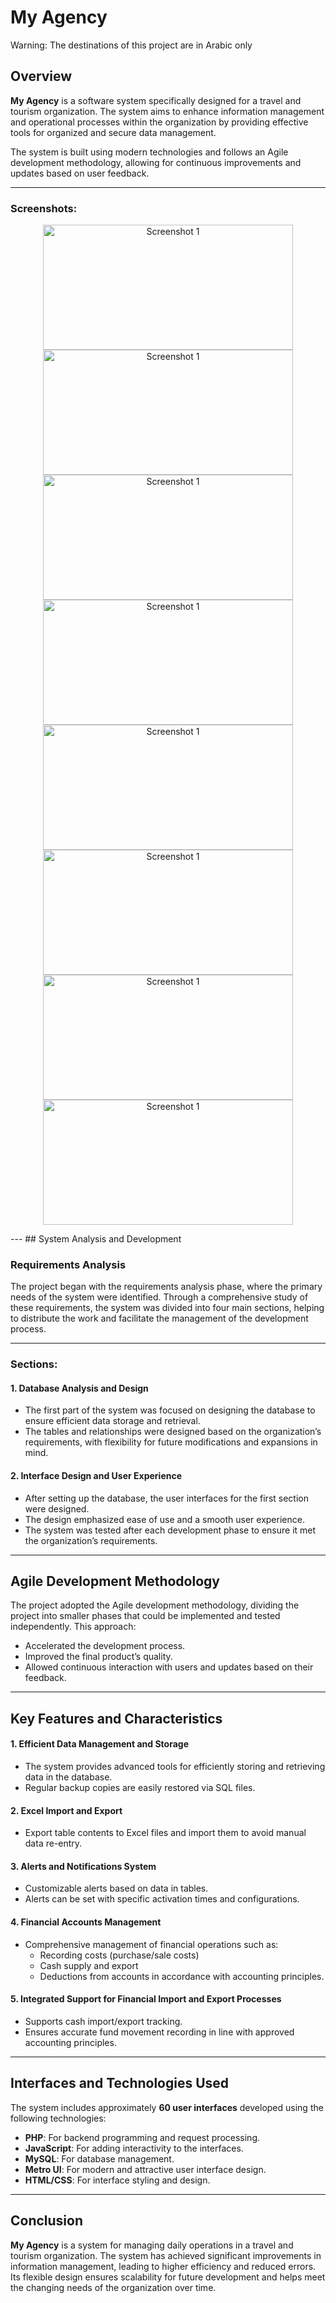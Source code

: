 # My Agency

Warning: The destinations of this project are in Arabic only

## Overview
**My Agency** is a software system specifically designed for a travel and tourism organization. The system aims to enhance information management and operational processes within the organization by providing effective tools for organized and secure data management. 

The system is built using modern technologies and follows an Agile development methodology, allowing for continuous improvements and updates based on user feedback.

---
### Screenshots:

<p align="center">
  <img src="https://i.postimg.cc/KjhZtf0s/1.png" alt="Screenshot 1" width="400" height="200"/>
  <img src="https://i.postimg.cc/4yvXPcM4/2.png" alt="Screenshot 1" width="400" height="200"/>
  <img src="https://i.postimg.cc/X78VywdQ/3.png" alt="Screenshot 1" width="400" height="200"/>
  <img src="https://i.postimg.cc/8PDp5yJ7/4.png" alt="Screenshot 1" width="400" height="200"/>
  <img src="https://i.postimg.cc/CxxwCz4Y/5.png" alt="Screenshot 1" width="400" height="200"/>
  <img src="https://i.postimg.cc/kgYqTqjS/6.png" alt="Screenshot 1" width="400" height="200"/>
  <img src="https://i.postimg.cc/3wy76V6c/7.png" alt="Screenshot 1" width="400" height="200"/>
  <img src="https://i.postimg.cc/8CFJHyb1/8.png" alt="Screenshot 1" width="400" height="200"/>
  
</p>
---
## System Analysis and Development

### Requirements Analysis
The project began with the requirements analysis phase, where the primary needs of the system were identified. Through a comprehensive study of these requirements, the system was divided into four main sections, helping to distribute the work and facilitate the management of the development process.

---

### Sections:

#### 1. Database Analysis and Design
- The first part of the system was focused on designing the database to ensure efficient data storage and retrieval.
- The tables and relationships were designed based on the organization’s requirements, with flexibility for future modifications and expansions in mind.

#### 2. Interface Design and User Experience
- After setting up the database, the user interfaces for the first section were designed.
- The design emphasized ease of use and a smooth user experience.
- The system was tested after each development phase to ensure it met the organization’s requirements.

---

## Agile Development Methodology

The project adopted the Agile development methodology, dividing the project into smaller phases that could be implemented and tested independently. This approach:
- Accelerated the development process.
- Improved the final product’s quality.
- Allowed continuous interaction with users and updates based on their feedback.

---

## Key Features and Characteristics

#### 1. Efficient Data Management and Storage
- The system provides advanced tools for efficiently storing and retrieving data in the database.
- Regular backup copies are easily restored via SQL files.

#### 2. Excel Import and Export
- Export table contents to Excel files and import them to avoid manual data re-entry.

#### 3. Alerts and Notifications System
- Customizable alerts based on data in tables.
- Alerts can be set with specific activation times and configurations.

#### 4. Financial Accounts Management
- Comprehensive management of financial operations such as:
  - Recording costs (purchase/sale costs)
  - Cash supply and export
  - Deductions from accounts in accordance with accounting principles.

#### 5. Integrated Support for Financial Import and Export Processes
- Supports cash import/export tracking.
- Ensures accurate fund movement recording in line with approved accounting principles.

---

## Interfaces and Technologies Used

The system includes approximately **60 user interfaces** developed using the following technologies:

- **PHP**: For backend programming and request processing.
- **JavaScript**: For adding interactivity to the interfaces.
- **MySQL**: For database management.
- **Metro UI**: For modern and attractive user interface design.
- **HTML/CSS**: For interface styling and design.

---

## Conclusion

**My Agency** is a system for managing daily operations in a travel and tourism organization. The system has achieved significant improvements in information management, leading to higher efficiency and reduced errors. Its flexible design ensures scalability for future development and helps meet the changing needs of the organization over time.
